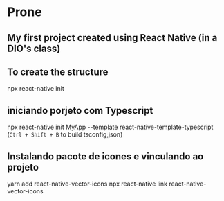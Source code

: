 # Prone
## My first project created using React Native (in a DIO's class)

## To create the structure
npx react-native init

## iniciando porjeto com Typescript 
npx react-native init MyApp --template react-native-template-typescript
(`Ctrl + Shift + B` to build tsconfig,json)

## Instalando pacote de icones e vinculando ao projeto
yarn add react-native-vector-icons
npx react-native link react-native-vector-icons